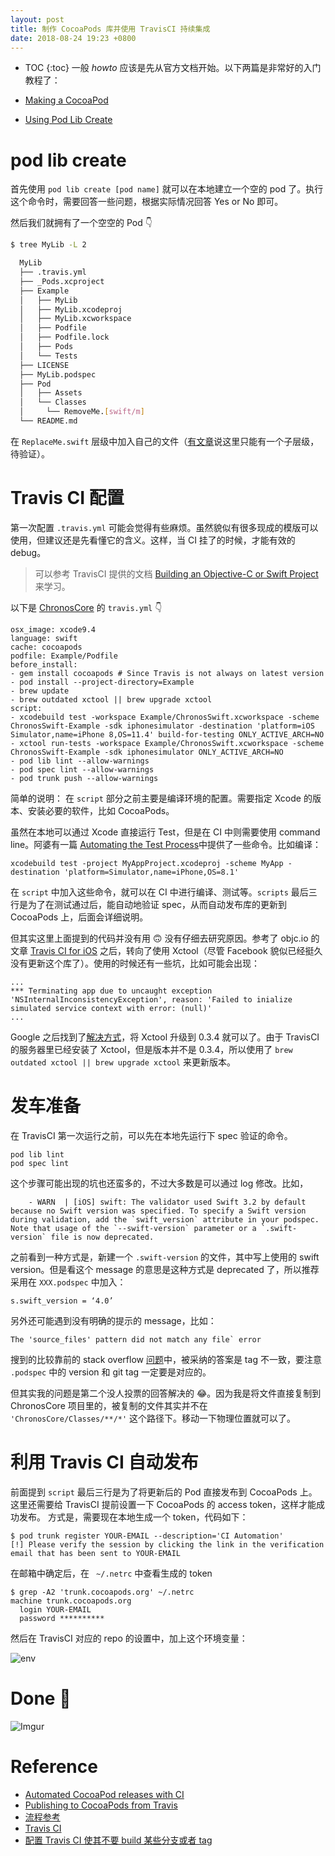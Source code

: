 ```yaml
---
layout: post
title: 制作 CocoaPods 库并使用 TravisCI 持续集成
date: 2018-08-24 19:23 +0800
---
```


* TOC
{:toc}
一般 *howto* 应该是先从官方文档开始。以下两篇是非常好的入门教程了：

- [Making a CocoaPod](https://guides.cocoapods.org/making/making-a-cocoapod.html)

- [Using Pod Lib Create](https://guides.cocoapods.org/making/using-pod-lib-create.html)

# pod lib create
首先使用 `pod lib create [pod name]` 就可以在本地建立一个空的 pod 了。执行这个命令时，需要回答一些问题，根据实际情况回答 Yes or No 即可。

然后我们就拥有了一个空空的 Pod 👇

```bash
$ tree MyLib -L 2

  MyLib
  ├── .travis.yml
  ├── _Pods.xcproject
  ├── Example
  │   ├── MyLib
  │   ├── MyLib.xcodeproj
  │   ├── MyLib.xcworkspace
  │   ├── Podfile
  │   ├── Podfile.lock
  │   ├── Pods
  │   └── Tests
  ├── LICENSE
  ├── MyLib.podspec
  ├── Pod
  │   ├── Assets
  │   └── Classes
  │     └── RemoveMe.[swift/m]
  └── README.md
```

在 `ReplaceMe.swift` 层级中加入自己的文件（[有文章](https://www.jianshu.com/p/f218fe3baff8)说这里只能有一个子层级，待验证）。

# Travis CI 配置
第一次配置 `.travis.yml` 可能会觉得有些麻烦。虽然貌似有很多现成的模版可以使用，但建议还是先看懂它的含义。这样，当 CI 挂了的时候，才能有效的 debug。

> 可以参考 TravisCI 提供的文档 [Building an Objective-C or Swift Project](https://docs.travis-ci.com/user/languages/objective-c/) 来学习。

以下是 [ChronosCore](https://github.com/zchan0/ChronosCore) 的 `travis.yml` 👇

```shell
osx_image: xcode9.4
language: swift
cache: cocoapods
podfile: Example/Podfile
before_install:
- gem install cocoapods # Since Travis is not always on latest version
- pod install --project-directory=Example
- brew update
- brew outdated xctool || brew upgrade xctool
script:
- xcodebuild test -workspace Example/ChronosSwift.xcworkspace -scheme ChronosSwift-Example -sdk iphonesimulator -destination 'platform=iOS Simulator,name=iPhone 8,OS=11.4' build-for-testing ONLY_ACTIVE_ARCH=NO
- xctool run-tests -workspace Example/ChronosSwift.xcworkspace -scheme ChronosSwift-Example -sdk iphonesimulator ONLY_ACTIVE_ARCH=NO
- pod lib lint --allow-warnings
- pod spec lint --allow-warnings
- pod trunk push --allow-warnings
```

简单的说明：
在 `script` 部分之前主要是编译环境的配置。需要指定 Xcode 的版本、安装必要的软件，比如 CocoaPods。

虽然在本地可以通过 Xcode 直接运行 Test，但是在 CI 中则需要使用 command line。阿婆有一篇 [Automating the Test Process]( https://developer.apple.com/library/archive/documentation/DeveloperTools/Conceptual/testing_with_xcode/chapters/08-automation.html#//apple_ref/doc/uid/TP40014132-CH7-SW1)中提供了一些命令。比如编译：

```shell
xcodebuild test -project MyAppProject.xcodeproj -scheme MyApp -destination 'platform=Simulator,name=iPhone,OS=8.1'
```

在 `script` 中加入这些命令，就可以在 CI 中进行编译、测试等。`scripts` 最后三行是为了在测试通过后，能自动地验证 spec，从而自动发布库的更新到 CocoaPods 上，后面会详细说明。

但其实这里上面提到的代码并没有用 🙃 没有仔细去研究原因。参考了 objc.io 的文章 [Travis CI for iOS](https://www.objc.io/issues/6-build-tools/travis-ci/) 之后，转向了使用 Xctool（尽管 Facebook 貌似已经挺久没有更新这个库了）。使用的时候还有一些坑，比如可能会出现：

```shell
...
*** Terminating app due to uncaught exception 'NSInternalInconsistencyException', reason: 'Failed to inialize simulated service context with error: (null)'
...
```

Google 之后找到了[解决方式](https://github.com/facebook/xctool/issues/740)，将 Xctool 升级到 0.3.4 就可以了。由于 TravisCI 的服务器里已经安装了 Xctool，但是版本并不是 0.3.4，所以使用了 `brew outdated xctool || brew upgrade xctool` 来更新版本。

# 发车准备
在 TravisCI 第一次运行之前，可以先在本地先运行下 spec 验证的命令。

```shell
pod lib lint
pod spec lint
```

这个步骤可能出现的坑也还蛮多的，不过大多数是可以通过 log 修改。比如，

```shell
    - WARN  | [iOS] swift: The validator used Swift 3.2 by default because no Swift version was specified. To specify a Swift version during validation, add the `swift_version` attribute in your podspec. Note that usage of the `--swift-version` parameter or a `.swift-version` file is now deprecated.
```

之前看到一种方式是，新建一个 `.swift-version` 的文件，其中写上使用的 swift version。但是看这个 message 的意思是这种方式是 deprecated 了，所以推荐采用在 `XXX.podspec` 中加入：

```shell
s.swift_version = ‘4.0’
```

另外还可能遇到没有明确的提示的 message，比如：

```shell
The 'source_files' pattern did not match any file` error
```

搜到的比较靠前的 stack overflow [问题](https://stackoverflow.com/questions/43073261/error-ios-file-patterns-the-source-files-pattern-did-not-match-any-file)中，被采纳的答案是 tag 不一致，要注意 `.podspec` 中的 version 和 git tag 一定要是对应的。

但其实我的问题是第二个没人投票的回答解决的 😂。因为我是将文件直接复制到 ChronosCore 项目里的，被复制的文件其实并不在 `'ChronosCore/Classes/**/*'` 这个路径下。移动一下物理位置就可以了。

# 利用 Travis CI 自动发布
前面提到 `script` 最后三行是为了将更新后的 Pod 直接发布到 CocoaPods 上。这里还需要给 TravisCI 提前设置一下 CocoaPods 的 access token，这样才能成功发布。
方式是，需要现在本地生成一个 token，代码如下：

```shell
$ pod trunk register YOUR-EMAIL --description='CI Automation'
[!] Please verify the session by clicking the link in the verification email that has been sent to YOUR-EMAIL
```

在邮箱中确定后，在 ` ~/.netrc` 中查看生成的 token

```shell
$ grep -A2 'trunk.cocoapods.org' ~/.netrc
machine trunk.cocoapods.org
  login YOUR-EMAIL
  password **********
```

然后在 TravisCI 对应的 repo 的设置中，加上这个环境变量：



![env](https://i.imgur.com/gGNYqLq.png)



# Done 🎉



![Imgur](https://i.imgur.com/rNxEXmW.png)

# Reference

- [Automated CocoaPod releases with CI](https://fuller.li/posts/automated-cocoapods-releases-with-ci/)
- [Publishing to CocoaPods from Travis](https://stackoverflow.com/a/31511532/9246748)
- [流程参考](https://www.jianshu.com/p/c5620ddca9ad)
- [Travis CI](https://www.objc.io/issues/6-build-tools/travis-ci/#troubleshooting-travis)
- [配置 Travis CI 使其不要 build 某些分支或者 tag](https://github.com/travis-ci/travis-ci/issues/8051)